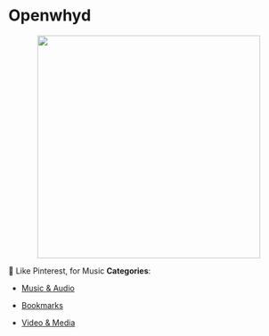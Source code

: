 # Openwhyd

<p align="center">
    <img width="400" src="https://raw.githubusercontent.com/awesome-apis/awesome-apis/apis/openwhyd/logo_256x256.png" />
</p>


💎 Like Pinterest, for Music
**Categories**:

- [Music & Audio](https://github/awesome-apis/awesome-apis#music-and-audio)

- [Bookmarks](https://github/awesome-apis/awesome-apis#bookmarks)

- [Video & Media](https://github/awesome-apis/awesome-apis#video-and-media)




